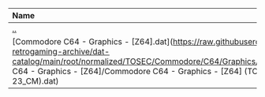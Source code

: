 |Name|Size|
|:---|---:|
|[..](../index.html)|DIR|
|[Commodore C64 - Graphics - [Z64].dat](https://raw.githubusercontent.com/open-retrogaming-archive/dat-catalog/main/root/normalized/TOSEC/Commodore/C64/Graphics/[Z64]/Commodore C64 - Graphics - [Z64]/Commodore C64 - Graphics - [Z64] (TOSEC-v2022-12-23_CM).dat)|82508|
